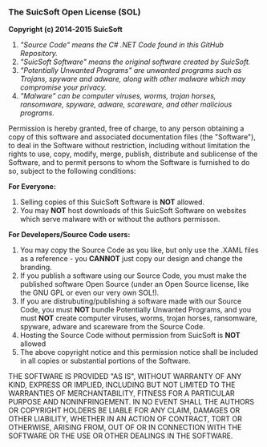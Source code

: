 ### The SuicSoft Open License (SOL)

<b>Copyright (c) 2014-2015 SuicSoft</b>


1. <i>"Source Code" means the C# .NET Code found in this GitHub Repository.</i>
2. <i>"SuicSoft Software" means the original software created by SuicSoft.</i>
3. <i>"Potentially Unwanted Programs" are unwanted programs such as Trojans, spyware and adware, along with other malware which may compromise your privacy.</i>
4. <i>"Malware" can be computer viruses, worms, trojan horses, ransomware, spyware, adware, scareware, and other malicious programs.</i>



Permission is hereby granted, free of charge, to any person obtaining a copy
of this software and associated documentation files (the "Software"), to deal
in the Software without restriction, including without limitation the rights
to use, copy, modify, merge, publish, distribute and sublicense of the Software, 
and to permit persons to whom the Software is furnished to do so, 
subject to the following conditions:

<b>For Everyone:</b>

1. Selling copies of this SuicSoft Software is <b>NOT</b> allowed.
2. You may <b>NOT</b> host downloads of this SuicSoft Software on websites which serve malware with or without the authors permisson. 

<b>For Developers/Source Code users:</b>

1. You may copy the Source Code as you like, but only use the .XAML files as a reference - you <b>CANNOT</b> just copy our design and change the branding.
2. If you publish a software using our Source Code, you must make the published software 
Open Source (under an Open Source license, like the GNU GPL or even our very own SOL!).
3. If you are distrubuting/publishing a software made with our Source Code, you must <b>NOT</b> bundle Potentially Unwanted Programs, and you must <b>NOT</b> create computer viruses, worms, trojan horses, ransomware, spyware, adware and scareware from the Source Code.
4. Hosting the Source Code without permission from SuicSoft is <b>NOT</b> allowed
5. The above copyright notice and this permission notice shall be included in all
copies or substantial portions of the Software.


THE SOFTWARE IS PROVIDED "AS IS", WITHOUT WARRANTY OF ANY KIND, EXPRESS OR
IMPLIED, INCLUDING BUT NOT LIMITED TO THE WARRANTIES OF MERCHANTABILITY,
FITNESS FOR A PARTICULAR PURPOSE AND NONINFRINGEMENT. IN NO EVENT SHALL THE
AUTHORS OR COPYRIGHT HOLDERS BE LIABLE FOR ANY CLAIM, DAMAGES OR OTHER
LIABILITY, WHETHER IN AN ACTION OF CONTRACT, TORT OR OTHERWISE, ARISING FROM,
OUT OF OR IN CONNECTION WITH THE SOFTWARE OR THE USE OR OTHER DEALINGS IN THE
SOFTWARE.


